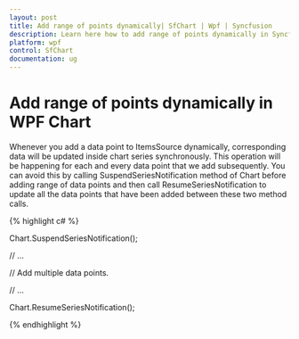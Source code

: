 ```yaml
---
layout: post
title: Add range of points dynamically| SfChart | Wpf | Syncfusion
description: Learn here how to add range of points dynamically in Syncfusion Essential Studio WPF Chart (SfChart) control, its elements, and more.
platform: wpf
control: SfChart
documentation: ug
---
```


# Add range of points dynamically in WPF Chart

Whenever you add a data point to ItemsSource dynamically, corresponding data will be updated inside chart series synchronously. This operation will be happening for each and every data point that we add subsequently. You can avoid this by calling SuspendSeriesNotification method of Chart before adding range of data points and then call ResumeSeriesNotification to update all the data points that have been added between these two method calls.

{% highlight c# %}

Chart.SuspendSeriesNotification();

// ...

// Add multiple data points.

// ...

Chart.ResumeSeriesNotification();



{% endhighlight  %}
